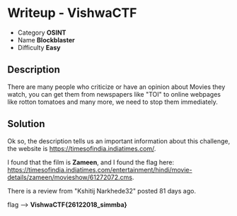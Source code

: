 # **Writeup - VishwaCTF**

* Category **OSINT** 
* Name **Blockblaster** 
* Difficulty **Easy**


## Description
There are many people who criticize or have an opinion about Movies they watch, you can get them from newspapers like "TOI" to online webpages like rotton tomatoes and many more, we need to stop them immediately.


## **Solution**

Ok so, the description tells us an important information about this challenge, the website is https://timesofindia.indiatimes.com/.

I found that the film is **Zameen**, and I found the flag here: https://timesofindia.indiatimes.com/entertainment/hindi/movie-details/zameen/movieshow/61272072.cms.

There is a review from "Kshitij Narkhede32" posted 81 days ago.


flag --> **VishwaCTF{26122018_simmba}**

